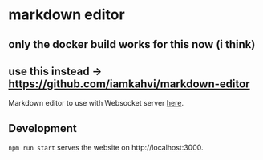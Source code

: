 # markdown editor

## only the docker build works for this now (i think)
## use this instead -> https://github.com/iamkahvi/markdown-editor 

Markdown editor to use with Websocket server [here](https://github.com/iamkahvi/go_markdown_server).

## Development
`npm run start` serves the website on http://localhost:3000.

